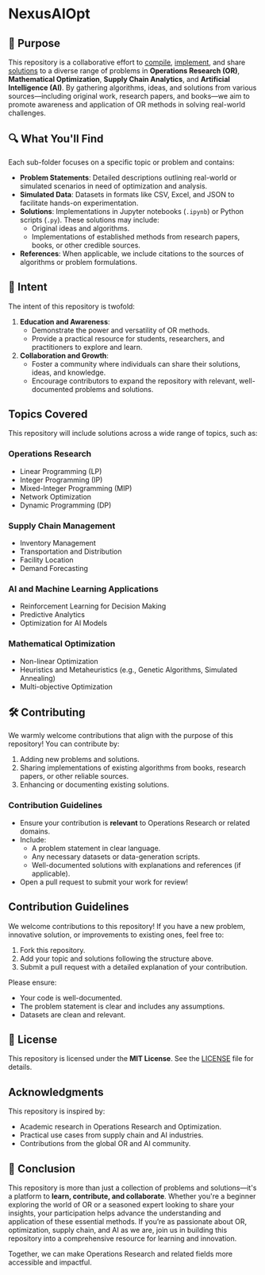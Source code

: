 # NexusAIOpt

## 🌟 Purpose  
This repository is a collaborative effort to [compile](ArticleSpace), [implement](ImplementLab), and share [solutions](ModelingHub) to a diverse range of problems in **Operations Research (OR)**, **Mathematical Optimization**, **Supply Chain Analytics**, and **Artificial Intelligence (AI)**. By gathering algorithms, ideas, and solutions from various sources—including original work, research papers, and books—we aim to promote awareness and application of OR methods in solving real-world challenges.  


## 🔍 What You'll Find  
Each sub-folder focuses on a specific topic or problem and contains:
- **Problem Statements**: Detailed descriptions outlining real-world or simulated scenarios in need of optimization and analysis.  
- **Simulated Data**: Datasets in formats like CSV, Excel, and JSON to facilitate hands-on experimentation.  
- **Solutions**: Implementations in Jupyter notebooks (`.ipynb`) or Python scripts (`.py`). These solutions may include:  
  - Original ideas and algorithms.  
  - Implementations of established methods from research papers, books, or other credible sources.  
- **References**: When applicable, we include citations to the sources of algorithms or problem formulations.  

## 🚀 Intent  
The intent of this repository is twofold:  
1. **Education and Awareness**:  
   - Demonstrate the power and versatility of OR methods.  
   - Provide a practical resource for students, researchers, and practitioners to explore and learn.  
2. **Collaboration and Growth**:  
   - Foster a community where individuals can share their solutions, ideas, and knowledge.  
   - Encourage contributors to expand the repository with relevant, well-documented problems and solutions.  

## Topics Covered
This repository will include solutions across a wide range of topics, such as:

### Operations Research
- Linear Programming (LP)
- Integer Programming (IP)
- Mixed-Integer Programming (MIP)
- Network Optimization
- Dynamic Programming (DP)

### Supply Chain Management
- Inventory Management
- Transportation and Distribution
- Facility Location
- Demand Forecasting

### AI and Machine Learning Applications
- Reinforcement Learning for Decision Making
- Predictive Analytics
- Optimization for AI Models

### Mathematical Optimization
- Non-linear Optimization
- Heuristics and Metaheuristics (e.g., Genetic Algorithms, Simulated Annealing)
- Multi-objective Optimization


## 🛠️ Contributing  
We warmly welcome contributions that align with the purpose of this repository! You can contribute by:  
1. Adding new problems and solutions.  
2. Sharing implementations of existing algorithms from books, research papers, or other reliable sources.  
3. Enhancing or documenting existing solutions.  

### Contribution Guidelines  
- Ensure your contribution is **relevant** to Operations Research or related domains.  
- Include:  
  - A problem statement in clear language.  
  - Any necessary datasets or data-generation scripts.  
  - Well-documented solutions with explanations and references (if applicable).  
- Open a pull request to submit your work for review!  


## Contribution Guidelines
We welcome contributions to this repository! If you have a new problem, innovative solution, or improvements to existing ones, feel free to:
1. Fork this repository.
2. Add your topic and solutions following the structure above.
3. Submit a pull request with a detailed explanation of your contribution.

Please ensure:
- Your code is well-documented.
- The problem statement is clear and includes any assumptions.
- Datasets are clean and relevant.

## 📜 License  
This repository is licensed under the **MIT License**. See the [LICENSE](LICENSE) file for details.


## Acknowledgments
This repository is inspired by:
- Academic research in Operations Research and Optimization.
- Practical use cases from supply chain and AI industries.
- Contributions from the global OR and AI community.


## 🔗 Conclusion  
This repository is more than just a collection of problems and solutions—it's a platform to **learn, contribute, and collaborate**. Whether you're a beginner exploring the world of OR or a seasoned expert looking to share your insights, your participation helps advance the understanding and application of these essential methods.
If you’re as passionate about OR, optimization, supply chain, and AI as we are, join us in building this repository into a comprehensive resource for learning and innovation.

Together, we can make Operations Research and related fields more accessible and impactful.  
